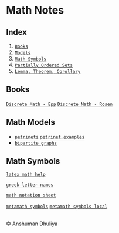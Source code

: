 Math Notes
====================

Index
--------
1. [`Books`](#books)
1. [`Models`](#models)
2. [`Math Symbols`](#symbols)
3. [`Partially Ordered Sets`](posets.html)
4. [`Lemma, Theorem, Corollary`](https://divisbyzero.com/2008/09/22/what-is-the-difference-between-a-theorem-a-lemma-and-a-corollary/)

<a name="books"></a>
## Books
[`Discrete Math - Epp`](Discrete_Mathematics_with_Applications_EPP.pdf)
[`Discrete Math - Rosen`](Discrete_Mathematics_and_Its_Applications_7th_Edition_Rosen.pdf)

<a name="models"></a>
## Math Models

* [`petrinets`](https://www.site.uottawa.ca/~bochmann/ELG7187C/CourseNotes/BehaviorModeling/Petri-nets/index.html) [`petrinet examples`](http://www.informatik.uni-hamburg.de/TGI/PetriNets/introductions/aalst/)
* [`bipartite graphs`](https://en.wikipedia.org/wiki/Bipartite_graph)


<a name="symbols"></a>
## Math Symbols

[`latex math help`](../latex/undergradmath.pdf)

[`greek letter names`](greek-letters.png)

[`math notation sheet`](math-notation-sheet.jpg)

[`metamath symbols`](http://us.metamath.org/symbols/symbols.html)
[`metamath symbols local`](us.metamath.org/symbols/symbols.html)

   
<div class="footer"> <br/> &copy; Anshuman Dhuliya <br/> </div>

